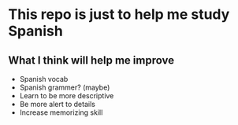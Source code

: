 # This repo is just to help me study Spanish

## What I think will help me improve
- Spanish vocab
- Spanish grammer? (maybe)
- Learn to be more descriptive
- Be more alert to details
- Increase memorizing skill


